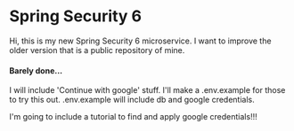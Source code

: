 # Spring Security 6

Hi, this is my new Spring Security 6 microservice. I want to improve the older version that is a public repository of mine.

#### Barely done...

I will include 'Continue with google' stuff. I'll make a .env.example for those to try this out.
.env.example will include db and google credentials.

I'm going to include a tutorial to find and apply google credentials!!!